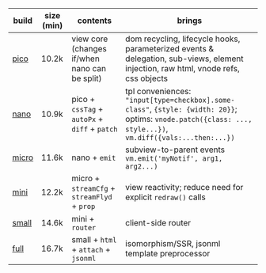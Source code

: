 | build      | size (min) | contents                                        | brings
| ---------- | ---------- | ----------------------------------------------- | --------------------------------
| [pico][1]  | 10.2k      |  view core (changes if/when nano can be split)  | dom recycling, lifecycle hooks, parameterized events & delegation, sub-views, element injection, raw html, vnode refs, css objects
| [nano][2]  | 10.9k      |  pico  + `cssTag` + `autoPx` + `diff` + `patch` | tpl conveniences: `"input[type=checkbox].some-class"`, `{style: {width: 20}}`; optims: `vnode.patch({class: ..., style...})`, `vm.diff({vals:...then:...})`
| [micro][3] | 11.6k      |  nano  + `emit`                                 | subview-to-parent events `vm.emit('myNotif', arg1, arg2...)`
| [mini][4]  | 12.2k      |  micro + `streamCfg` + `streamFlyd` + `prop`    | view reactivity; reduce need for explicit `redraw()` calls
| [small][5] | 14.6k      |  mini  + `router`                               | client-side router
| [full][6]  | 16.7k      |  small + `html` + `attach` + `jsonml`           | isomorphism/SSR, jsonml template preprocessor

[1]: https://github.com/leeoniya/domvm/blob/2.x-dev/dist/pico/domvm.pico.min.js
[2]: https://github.com/leeoniya/domvm/blob/2.x-dev/dist/nano/domvm.nano.min.js
[3]: https://github.com/leeoniya/domvm/blob/2.x-dev/dist/micro/domvm.micro.min.js
[4]: https://github.com/leeoniya/domvm/blob/2.x-dev/dist/mini/domvm.mini.min.js
[5]: https://github.com/leeoniya/domvm/blob/2.x-dev/dist/small/domvm.small.min.js
[6]: https://github.com/leeoniya/domvm/blob/2.x-dev/dist/full/domvm.full.min.js